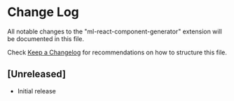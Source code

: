 # Change Log

All notable changes to the "ml-react-component-generator" extension will be documented in this file.

Check [Keep a Changelog](http://keepachangelog.com/) for recommendations on how to structure this file.

## [Unreleased]

- Initial release